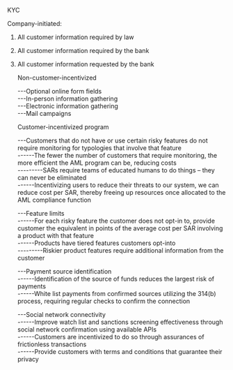 KYC

Company-initiated:
1. All customer information required by law
2. All customer information required by the bank
3. All customer information requested by the bank

   Non-customer-incentivized
   
   ---Optional online form fields  
   ---In-person information gathering  
   ---Electronic information gathering  
   ---Mail campaigns  


   Customer-incentivized program
   
   ---Customers that do not have or use certain risky features do not require monitoring for typologies that involve that feature  
   ------The fewer the number of customers that require monitoring, the more efficient the AML program can be, reducing costs  
   ---------SARs require teams of educated humans to do things – they can never be eliminated  
   ------Incentivizing users to reduce their threats to our system, we can reduce cost per SAR, thereby freeing up resources once allocated to the AML compliance function  

   ---Feature limits  
   ------For each risky feature the customer does not opt-in to, provide customer the equivalent in points of the average cost per SAR involving a product with that feature  
   ------Products have tiered features customers opt-into  
   ---------Riskier product features require additional information from the customer    
 
   ---Payment source identification  
   ------Identification of the source of funds reduces the largest risk of payments  
   ------White list payments from confirmed sources utilizing the 314(b) process, requiring regular checks to confirm the connection  

   ---Social network connectivity  
   ------Improve watch list and sanctions screening effectiveness through social network confirmation using available APIs  
   ------Customers are incentivized to do so through assurances of frictionless transactions  
   ------Provide customers with terms and conditions that guarantee their privacy
